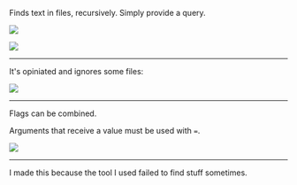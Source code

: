 Finds text in files, recursively. Simply provide a query.

![](https://i.imgur.com/BLN3VTM.jpg)

![](https://i.imgur.com/GrCC9Kc.jpg)

---

It's opiniated and ignores some files:

![](https://i.imgur.com/d3eZaTJ.jpg)

---

Flags can be combined.

Arguments that receive a value must be used with `=`.

![](https://i.imgur.com/2DG5M0k.jpg)

---

I made this because the tool I used failed to find stuff sometimes.